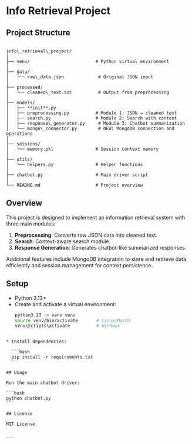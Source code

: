 
# Info Retrieval Project

## Project Structure

```

info\_retrieval\_project/
│
├── venv/                         # Python virtual environment
│
├── data/
│   └── raw\_data.json             # Original JSON input
│
├── processed/
│   └── cleaned\_text.txt          # Output from preprocessing
│
├── models/
│   ├── **init**.py
│   ├── preprocessing.py          # Module 1: JSON → cleaned text
│   ├── search.py                 # Module 2: Search with context
│   ├── response\_generator.py     # Module 3: Chatbot summarization
│   └── mongo\_connector.py        # NEW: MongoDB connection and operations
│
├── sessions/
│   └── memory.pkl                # Session context memory
│
├── utils/
│   └── helpers.py                # Helper functions
│
├── chatbot.py                    # Main driver script
│
└── README.md                     # Project overview

````

## Overview

This project is designed to implement an information retrieval system with three main modules:

1. **Preprocessing**: Converts raw JSON data into cleaned text.
2. **Search**: Context-aware search module.
3. **Response Generation**: Generates chatbot-like summarized responses.

Additional features include MongoDB integration to store and retrieve data efficiently and session management for context persistence.

## Setup

- Python 3.13+
- Create and activate a virtual environment:
  ```bash
  python3.13 -m venv venv
  source venv/bin/activate       # Linux/MacOS
  venv\Scripts\activate          # Windows
````

* Install dependencies:

  ```bash
  pip install -r requirements.txt
  ```

## Usage

Run the main chatbot driver:

```bash
python chatbot.py
```

## License

MIT License


```
